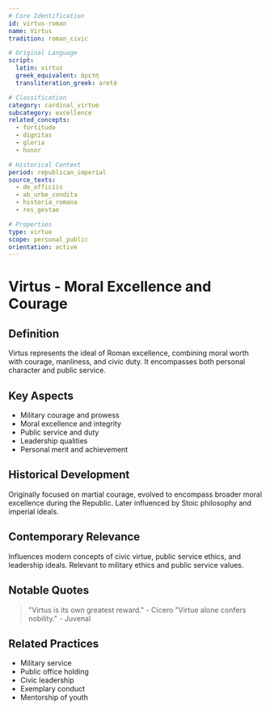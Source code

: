 ```yaml
---
# Core Identification
id: virtus-roman
name: Virtus
tradition: roman_civic

# Original Language
script:
  latin: virtus
  greek_equivalent: ἀρετή
  transliteration_greek: aretē

# Classification
category: cardinal_virtue
subcategory: excellence
related_concepts:
  - fortitudo
  - dignitas
  - gloria
  - honor

# Historical Context
period: republican_imperial
source_texts:
  - de_officiis
  - ab_urbe_condita
  - historia_romana
  - res_gestae

# Properties
type: virtue
scope: personal_public
orientation: active
---
```


# Virtus - Moral Excellence and Courage

## Definition
Virtus represents the ideal of Roman excellence, combining moral worth with courage, manliness, and civic duty. It encompasses both personal character and public service.

## Key Aspects
- Military courage and prowess
- Moral excellence and integrity
- Public service and duty
- Leadership qualities
- Personal merit and achievement

## Historical Development
Originally focused on martial courage, evolved to encompass broader moral excellence during the Republic. Later influenced by Stoic philosophy and imperial ideals.

## Contemporary Relevance
Influences modern concepts of civic virtue, public service ethics, and leadership ideals. Relevant to military ethics and public service values.

## Notable Quotes
> "Virtus is its own greatest reward." - Cicero
> "Virtue alone confers nobility." - Juvenal

## Related Practices
- Military service
- Public office holding
- Civic leadership
- Exemplary conduct
- Mentorship of youth